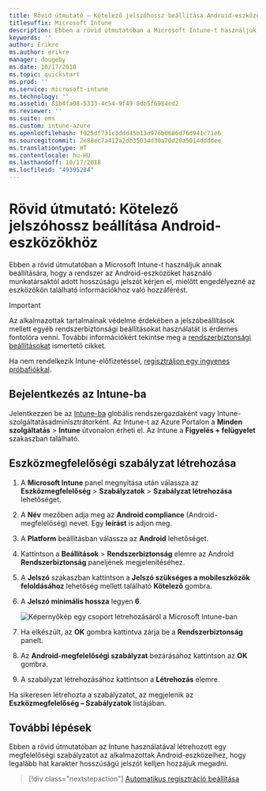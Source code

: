 ```yaml
---
title: Rövid útmutató – Kötelező jelszóhossz beállítása Android-eszközökhöz
titlesuffix: Microsoft Intune
description: Ebben a rövid útmutatóban a Microsoft Intune-t használjuk az Android-eszközöktől elkért jelszavak hosszának beállításához.
keywords: ''
author: Erikre
ms.author: erikre
manager: dougeby
ms.date: 10/17/2018
ms.topic: quickstart
ms.prod: ''
ms.service: microsoft-intune
ms.technology: ''
ms.assetid: 81b4fa08-5333-4c54-9f49-8db5f6984ed2
ms.reviewer: ''
ms.suite: ems
ms.custom: intune-azure
ms.openlocfilehash: f925df731c3ddd45b13d976b0686d76d941c71e6
ms.sourcegitcommit: 2e88ec7a412a2db35034d30a70d20a5014ddddee
ms.translationtype: HT
ms.contentlocale: hu-HU
ms.lasthandoff: 10/17/2018
ms.locfileid: "49395284"
---
```

# <a name="quickstart-set-a-required-password-length-for-android-devices"></a>Rövid útmutató: Kötelező jelszóhossz beállítása Android-eszközökhöz

Ebben a rövid útmutatóban a Microsoft Intune-t használjuk annak beállítására, hogy a rendszer az Android-eszközöket használó munkatársaktól adott hosszúságú jelszót kérjen el, mielőtt engedélyezné az eszközökön található információkhoz való hozzáférést. 

> [!IMPORTANT]
> Az alkalmazottak tartalmainak védelme érdekében a jelszóbeállítások mellett egyéb rendszerbiztonsági beállításokat használatát is érdemes fontolóra venni. További információkért tekintse meg a [rendszerbiztonsági beállításokat](compliance-policy-create-android-for-work.md#system-security-settings) ismertető cikket.

Ha nem rendelkezik Intune-előfizetéssel, [regisztráljon egy ingyenes próbafiókkal](free-trial-sign-up.md).

## <a name="sign-in-to-intune"></a>Bejelentkezés az Intune-ba

Jelentkezzen be az [Intune-ba](https://aka.ms/intuneportal) globális rendszergazdaként vagy Intune-szolgáltatásadminisztrátorként. Az Intune-t az Azure Portalon a **Minden szolgáltatás** > **Intune** útvonalon érheti el. Az Intune a **Figyelés + felügyelet** szakaszban található.

## <a name="create-a-device-compliance-policy"></a>Eszközmegfelelőségi szabályzat létrehozása
1. A **Microsoft Intune** panel megnyitása után válassza az **Eszközmegfelelőség** > **Szabályzatok** > **Szabályzat létrehozása** lehetőséget.
2. A **Név** mezőben adja meg az **Android compliance** (Android-megfelelőség) nevet. Egy **leírást** is adjon meg.
3. A **Platform** beállításban válassza az **Android** lehetőséget. 
4. Kattintson a **Beállítások** > **Rendszerbiztonság** elemre az Android **Rendszerbiztonság** paneljének megjelenítéséhez.
5. A **Jelszó** szakaszban kattintson a **Jelszó szükséges a mobileszközök feloldásához** lehetőség mellett található **Kötelező** gombra.
6. A **Jelszó minimális hossza** legyen **6**.  

    ![Képernyőkép egy csoport létrehozásáról a Microsoft Intune-ban](./media/quickstart-set-password-length-android-01.png)

7. Ha elkészült, az **OK** gombra kattintva zárja be a **Rendszerbiztonság** panelt. 
8. Az **Android-megfelelőségi szabályzat** bezárásához kattintson az **OK** gombra. 
9. A szabályzat létrehozásához kattintson a **Létrehozás** elemre.

Ha sikeresen létrehozta a szabályzatot, az megjelenik az **Eszközmegfelelőség – Szabályzatok** listájában. 

## <a name="next-steps"></a>További lépések

Ebben a rövid útmutatóban az Intune használatával létrehozott egy megfelelőségi szabályzatot az alkalmazottak Android-eszközeihez, hogy legalább hat karakter hosszúságú jelszót kelljen hozzájuk megadni.

> [!div class="nextstepaction"]
> [Automatikus regisztráció beállítása](quickstart-setup-auto-enrollment.md)

